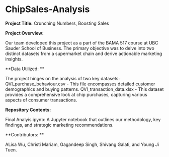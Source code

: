 # ChipSales-Analysis

**Project Title:**
Crunching Numbers, Boosting Sales

**Project Overview:**

Our team developed this project as a part of the BAMA 517 course at UBC Sauder School of Business. The primary objective was to delve into two distinct datasets from a supermarket chain and derive actionable marketing insights.

**Data Utilized: **

The project hinges on the analysis of two key datasets:
QVI_purchase_behaviour.csv - This file encompasses detailed customer demographics and buying patterns. QVI_transaction_data.xlsx - This dataset provides a comprehensive look at chip purchases, capturing various aspects of consumer transactions.

**Repository Contents:**

Final Analyis.ipynb: A Jupyter notebook that outlines our methodology, key findings, and strategic marketing recommendations.

**Contributors: **

ALisa Wu, Christi Mariam, Gagandeep Singh, Shivang Galati, and Young Ji Tuen.


